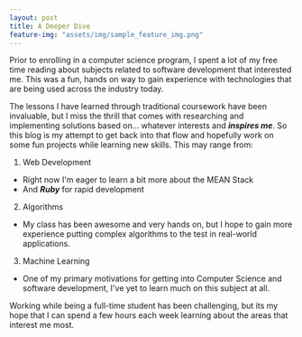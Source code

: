 ```yaml
---
layout: post
title: A Deeper Dive
feature-img: "assets/img/sample_feature_img.png"
---
```


Prior to enrolling in a computer science program, I spent a lot of my free time reading about subjects related to software development that interested me. This was a fun, hands on way to gain experience with technologies that are being used across the industry today. 

The lessons I have learned through traditional coursework have been invaluable, but I miss the thrill that comes with researching and implementing solutions based on... whatever interests and **_inspires me_**. So this blog is my attempt to get back into that flow and hopefully work on some fun projects while learning new skills. This may range from:

1. Web Development 
* Right now I'm eager to learn a bit more about the MEAN Stack
* And **_Ruby_** for rapid development
2. Algorithms
* My class has been awesome and very hands on, but I hope to gain more experience putting complex algorithms to the test in real-world applications.
3. Machine Learning 
* One of my primary motivations for getting into Computer Science and software development, I've yet to learn much on this subject at all.

Working while being a full-time student has been challenging, but its my hope that I can spend a few hours each week learning about the areas that interest me most.




